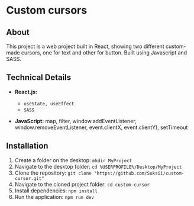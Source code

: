 # Custom cursors

## About
 This project is a web project built in React, showing two different custom-made cursors, one for text and other for button. Built using Javascript and SASS. 

## Technical Details
- **React.js:**
  - `useState, useEffect`
  - `SASS`
 
- **JavaScript:** map, filter, window.addEventListener, window.removeEventListener, event.clientX, event.clientY), setTimeout

## Installation
1. Create a folder on the desktop: `mkdir MyProject` 
2. Navigate to the desktop folder: `cd %USERPROFILE%/Desktop/MyProject`
3. Clone the repository: `git clone "https://github.com/Suksii/custom-cursor.git"`
4. Navigate to the cloned project folder: `cd custom-cursor`
5. Install dependencies: `npm install`
6. Run the application: `npm run dev`
